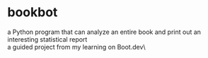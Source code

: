 # bookbot
a Python program that can analyze an entire book and print out an interesting statistical report\
a guided project from my learning on Boot.dev\
